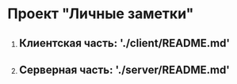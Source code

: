 # Проект "Личные заметки"

1. ## Клиентская часть: './client/README.md'
2. ## Серверная часть: './server/README.md'